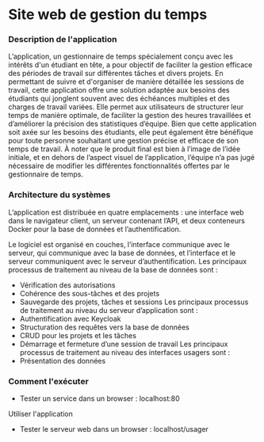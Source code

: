Site web de gestion du temps
===================

### Description de l'application

L’application, un gestionnaire de temps spécialement conçu avec les intérêts d'un étudiant en tête, a pour objectif de faciliter la gestion efficace des périodes de travail sur différentes tâches et divers projets. En permettant de suivre et d'organiser de manière détaillée les sessions de travail, cette application offre une solution adaptée aux besoins des étudiants qui jonglent souvent avec des échéances multiples et des charges de travail variées. Elle permet aux utilisateurs de structurer leur temps de manière optimale, de faciliter la gestion des heures travaillées et d’améliorer la précision des statistiques d’équipe. Bien que cette application soit axée sur les besoins des étudiants, elle peut également être bénéfique pour toute personne souhaitant une gestion précise et efficace de son temps de travail. À noter que le produit final est bien à l’image de l’idée initiale, et en dehors de l’aspect visuel de l’application, l’équipe n’a pas jugé nécessaire de modifier les différentes fonctionnalités offertes par le gestionnaire de temps.

### Architecture du systèmes
L’application est distribuée en quatre emplacements : une interface web dans le navigateur client, un serveur contenant l’API, et deux conteneurs Docker pour la base de données et l’authentification.


Le logiciel est organisé en couches, l’interface communique avec le serveur, qui communique avec la base de données, et l’interface et le serveur communiquent avec le serveur d’authentification.
Les principaux processus de traitement au niveau de la base de données sont :
-	Vérification des autorisations
-	Cohérence des sous-tâches et des projets
-	Sauvegarde des projets, tâches et sessions
Les principaux processus de traitement au niveau du serveur d’application sont :
-	Authentification avec Keycloak
-	Structuration des requêtes vers la base de données
-	CRUD pour les projets et les tâches
-	Démarrage et fermeture d’une session de travail
Les principaux processus de traitement au niveau des interfaces usagers sont :
-	Présentation des données


### Comment l'exécuter
- Tester un service dans un browser : localhost:80

Utiliser l'application
- Tester le serveur web dans un browser : localhost/usager
